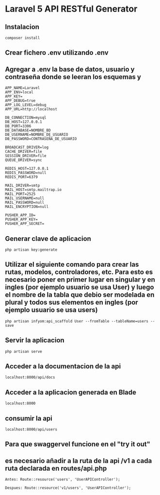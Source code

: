 # Laravel 5 API RESTful Generator

## Instalacion

```
composer install
```
 
## Crear fichero .env utilizando .env
## Agregar a .env la base de datos, usuario y contraseña donde se leeran los esquemas y
```
APP_NAME=Laravel
APP_ENV=local
APP_KEY=
APP_DEBUG=true
APP_LOG_LEVEL=debug
APP_URL=http://localhost

DB_CONNECTION=mysql
DB_HOST=127.0.0.1
DB_PORT=3306
DB_DATABASE=NOMBRE_BD
DB_USERNAME=NOMBRE_DE_USUARIO
DB_PASSWORD=CONTRASEÑA_DE_USUARIO

BROADCAST_DRIVER=log
CACHE_DRIVER=file
SESSION_DRIVER=file
QUEUE_DRIVER=sync

REDIS_HOST=127.0.0.1
REDIS_PASSWORD=null
REDIS_PORT=6379

MAIL_DRIVER=smtp
MAIL_HOST=smtp.mailtrap.io
MAIL_PORT=2525
MAIL_USERNAME=null
MAIL_PASSWORD=null
MAIL_ENCRYPTION=null

PUSHER_APP_ID=
PUSHER_APP_KEY=
PUSHER_APP_SECRET=
```
## Generar clave de aplicacion

```
php artisan key:generate
```



## Utilizar el siguiente comando para crear las rutas, modelos, controladores, etc. Para esto es necesario poner en primer lugar en singular y en ingles (por ejemplo usuario se usa User) y luego el nombre de la tabla que debio ser modelada en plural y todos sus elementos en ingles (por ejemplo usuario se usa users)

```
php artisan infyom:api_scaffold User --fromTable --tableName=users --save
```

## Servir la aplicacion

```
php artisan serve
```
## Acceder a la documentacion de la api

```
localhost:8000/api/docs
```

## Acceder a la aplicacion generada en Blade

```
localhost:8000
```

## consumir la api

```
localhost:8000/api/users
```

## Para que swaggervel funcione en el "try it out" 
## es necesario añadir a la ruta de la api /v1 a cada ruta declarada en routes/api.php

```
Antes: Route::resource('users', 'UserAPIController');

Despues: Route::resource('v1/users', 'UserAPIController');
```
